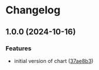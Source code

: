 # Changelog

## 1.0.0 (2024-10-16)


### Features

* initial version of chart ([37ae8b3](https://github.com/Standouthost/helm-webapp/commit/37ae8b3da93b13757f5e8552c9ce95cd6d929e76))
